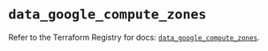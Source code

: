 # `data_google_compute_zones`

Refer to the Terraform Registry for docs: [`data_google_compute_zones`](https://registry.terraform.io/providers/hashicorp/google/6.26.0/docs/data-sources/compute_zones).

